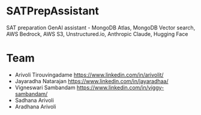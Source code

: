 # SATPrepAssistant
SAT preparation GenAI assistant - MongoDB Atlas, MongoDB Vector search, AWS Bedrock, AWS S3, Unstructured.io, Anthropic Claude, Hugging Face

# Team
- Arivoli Tirouvingadame https://www.linkedin.com/in/arivolit/
- Jayaradha Natarajan https://www.linkedin.com/in/jayaradhaa/
- Vigneswari Sambandam  https://www.linkedin.com/in/viggy-sambandam/
- Sadhana Arivoli
- Aradhana Arivoli
